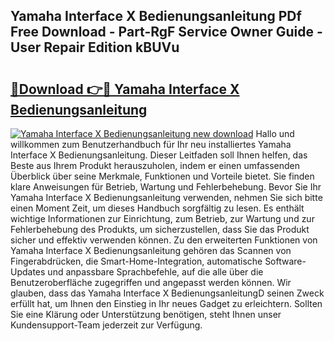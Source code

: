 ## Yamaha Interface X Bedienungsanleitung PDf Free Download - Part-RgF Service Owner Guide - User Repair Edition kBUVu

# <h2><a href="http://df3ktqu.blite.top/?on=Yamaha+Interface+X+Bedienungsanleitung">🔗Download 👉🔴 Yamaha Interface X Bedienungsanleitung</a></h2>

[![Yamaha Interface X Bedienungsanleitung new download](https://i.imgur.com/lujVjoI.png)](http://df3ktqu.blite.top/?on=Yamaha+Interface+X+Bedienungsanleitung)
Hallo und willkommen zum Benutzerhandbuch für Ihr neu installiertes Yamaha Interface X Bedienungsanleitung. Dieser Leitfaden soll Ihnen helfen, das Beste aus Ihrem Produkt herauszuholen, indem er einen umfassenden Überblick über seine Merkmale, Funktionen und Vorteile bietet. Sie finden klare Anweisungen für Betrieb, Wartung und Fehlerbehebung. Bevor Sie Ihr Yamaha Interface X Bedienungsanleitung verwenden, nehmen Sie sich bitte einen Moment Zeit, um dieses Handbuch sorgfältig zu lesen. Es enthält wichtige Informationen zur Einrichtung, zum Betrieb, zur Wartung und zur Fehlerbehebung des Produkts, um sicherzustellen, dass Sie das Produkt sicher und effektiv verwenden können. Zu den erweiterten Funktionen von Yamaha Interface X Bedienungsanleitung gehören das Scannen von Fingerabdrücken, die Smart-Home-Integration, automatische Software-Updates und anpassbare Sprachbefehle, auf die alle über die Benutzeroberfläche zugegriffen und angepasst werden können. Wir glauben, dass das Yamaha Interface X BedienungsanleitungD seinen Zweck erfüllt hat, um Ihnen den Einstieg in Ihr neues Gadget zu erleichtern. Sollten Sie eine Klärung oder Unterstützung benötigen, steht Ihnen unser Kundensupport-Team jederzeit zur Verfügung.
